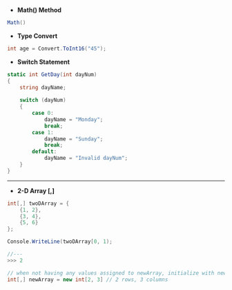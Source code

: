 * **Math() Method**
```cs
Math()
```
* **Type Convert**
```cs
int age = Convert.ToInt16("45");
```
* **Switch Statement**
```cs
static int GetDay(int dayNum)
{
    string dayName;
    
    switch (dayNum)
    {
        case 0:
            dayName = "Monday";
            break;
        case 1:
            dayName = "Sunday";
            break;
        default:
            dayName = "Invalid dayNum";
    }
}
```
---
* **2-D Array [,]**
```cs
int[,] twoDArray = {
    {1, 2},
    {3, 4},
    {5, 6}
};

Console.WriteLine(twoDArray[0, 1); 

//---
>>> 2
```
```cs
// when not having any values assigned to newArray, initialize with new array with rows and columns
int[,] newArray = new int[2, 3] // 2 rows, 3 columns

```
